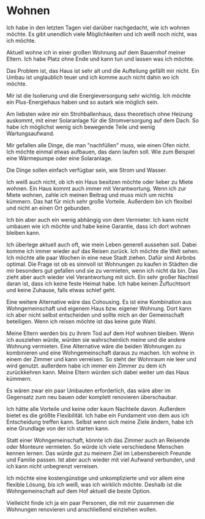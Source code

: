 # Wohnen

Ich habe in den letzten Tagen viel darüber nachgedacht, wie ich wohnen möchte. Es gibt unendlich viele Möglichkeiten und ich weiß noch nicht, was ich möchte.

Aktuell wohne ich in einer großen Wohnung auf dem Bauernhof meiner Eltern. Ich habe Platz ohne Ende und kann tun und lassen was ich möchte.

Das Problem ist, das Haus ist sehr alt und die Aufteilung gefällt mir nicht. Ein Umbau ist unglaublich teuer und ich komme auch nicht dahin wo ich möchte.

Mir ist die Isolierung und die Energieversorgung sehr wichtig. Ich möchte ein Plus-Energiehaus haben und so autark wie möglich sein.

Am liebsten wäre mir ein Strohballenhaus, dass theoretisch ohne Heizung auskommt, mit einer Solaranlage für die Stromversorgung auf dem Dach. So habe ich möglichst wenig sich bewegende Teile und wenig Wartungsaufwand.

Mir gefallen alle Dinge, die man "nachfüllen" muss, wie einen Ofen nicht. Ich möchte einmal etwas aufbauen, das dann laufen soll. Wie zum Beispiel eine Wärmepumpe oder eine Solaranlage.

Die Dinge sollen einfach verfügbar sein, wie Strom und Wasser.

Ich weiß auch nicht, ob ich ein Haus besitzen möchte oder lieber zu Miete wohnen. Ein Haus kommt auch immer mit Verantwortung. Wenn ich zur Miete wohnen, zahle ich meinen Beitrag und muss mich um nichts kümmern. Das hat für mich sehr große Vorteile. Außerdem bin ich flexibel und nicht an einen Ort gebunden.

Ich bin aber auch ein wenig abhängig von dem Vermieter. Ich kann nicht umbauen wie ich möchte und habe keine Garantie, dass ich dort wohnen bleiben kann.

Ich überlege aktuell auch oft, wie mein Leben generell aussehen soll. Dabei komme ich immer wieder auf das Reisen zurück. Ich möchte die Welt sehen. Ich möchte alle paar Wochen in eine neue Stadt ziehen. Dafür sind Airbnbs optimal. Die Frage ist ob es sinnvoll ist Wohnungen zu kaufen in Städten die mir besonders gut gefallen und sie zu vermieten, wenn ich nicht da bin. Das zieht aber auch wieder viel Verantwortung mit sich. Ein sehr großer Nachteil daran ist, dass ich keine feste Heimat habe. Ich habe keinen Zufluchtsort und keine Zuhause, falls etwas schief geht.

Eine weitere Alternative wäre das Cohousing. Es ist eine Kombination aus Wohngemeinschaft und eigenem Haus bzw. eigener Wohnung. Dort kann ich aber nicht selbst entscheiden und sollte mich an der Gemeinschaft beteiligen. Wenn ich reisen möchte ist das keine gute Wahl.

Meine Eltern werden bis zu ihrem Tod auf dem Hof wohnen bleiben. Wenn ich ausziehen würde, würden sie wahrscheinlich meine und die andere Wohnung vermieten. Eine Alternative wäre die beiden Wohnungen zu kombinieren und eine Wohngemeinschaft daraus zu machen. Ich wohne in einem der Zimmer und kann verreisen. So steht der Wohnraum nie leer und wird genutzt. außerdem habe ich immer ein Zimmer zu dem ich zurückkehren kann. Meine Eltern würden sich dabei weiter um das Haus kümmern. 

Es wären zwar ein paar Umbauten erforderlich, das wäre aber im Gegensatz zum neu bauen oder komplett renovieren überschaubar.

Ich hätte alle Vorteile und keine oder kaum Nachteile davon. Außerdem bietet es die größte Flexibilität. Ich habe ein Fundament von dem aus ich Entscheidung treffen kann. Selbst wenn sich meine Ziele ändern, habe ich eine Grundlage von der ich starten kann.

Statt einer Wohngemeinschaft, könnte ich das Zimmer auch an Reisende oder Monteure vermieten. So würde ich viele verschiedene Menschen kennen lernen. Das würde gut zu meinem Ziel im Lebensbereich Freunde und Familie passen. Ist aber auch wieder mit viel Aufwand verbunden, und ich kann nicht unbegrenzt verreisen.

Ich möchte eine kostengünstige und unkomplizierte und vor allem eine flexible  Lösung, bis ich weiß, was ich wirklich möchte. Deshalb ist die Wohngemeinschaft auf dem Hof aktuell die beste Option.

Vielleicht finde ich ja ein paar Personen, die mit mir zusammen die Wohnungen renovieren und anschließend einziehen wollen.
